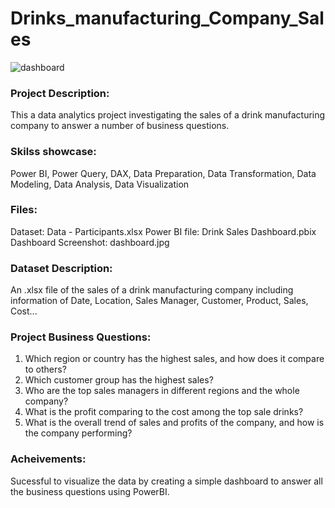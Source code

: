 # Drinks_manufacturing_Company_Sales
![dashboard](https://github.com/user-attachments/assets/33c0a4c5-71d0-4b7c-8bb7-d7a9a74ae440)

### Project Description:
This a data analytics project investigating the sales of a drink manufacturing company to answer a number of business questions.  

  
### Skilss showcase:
Power BI, Power Query, DAX, Data Preparation, Data Transformation, Data Modeling, Data Analysis, Data Visualization  

  
### Files:
Dataset: Data - Participants.xlsx
Power BI file: Drink Sales Dashboard.pbix
Dashboard Screenshot: dashboard.jpg  

### Dataset Description:
An .xlsx file of the sales of a drink manufacturing company including information of Date, Location, Sales Manager, Customer, Product, Sales, Cost...  

  
### Project Business Questions:
1. Which region or country has the highest sales, and how does it compare to others?
2. Which customer group has the highest sales?
3. Who are the top sales managers in different regions and the whole company?
4. What is the profit comparing to the cost among the top sale drinks?
5. What is the overall trend of sales and profits of the company, and how is the company performing?  

  
### Acheivements:
Sucessful to visualize the data by creating a simple dashboard to answer all the business questions using PowerBI.  
